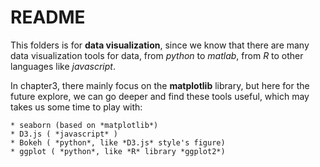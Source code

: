 README
====

This folders is for **data visualization**, since we know that there are many data visualization tools for data, from _python_ to _matlab_, from _R_ to other languages like _javascript_.


In chapter3, there mainly focus on the **matplotlib** library, but here for the future explore, we can go deeper and find these tools useful, which may takes us some time to play with:

	* seaborn (based on *matplotlib*)
	* D3.js ( *javascript* )
	* Bokeh ( *python*, like *D3.js* style's figure)
	* ggplot ( *python*, like *R* library *ggplot2*)
